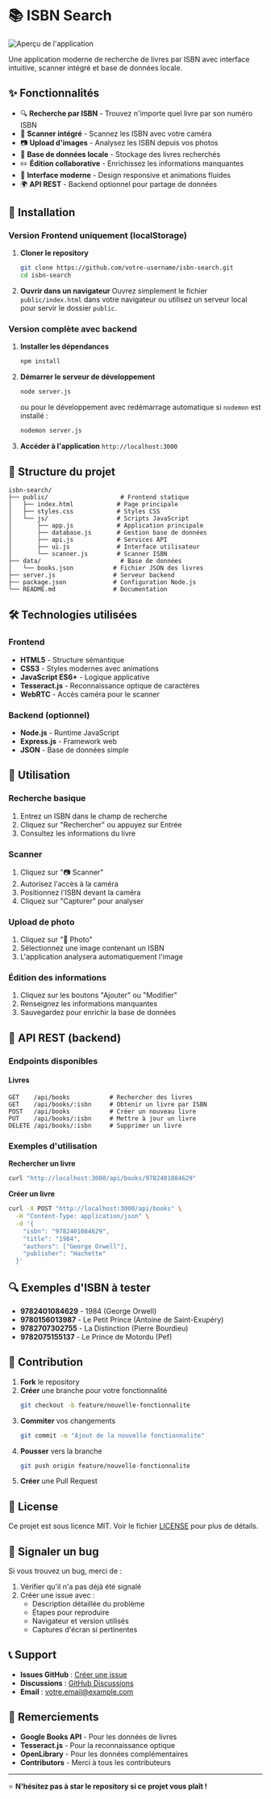 # 📚 ISBN Search

![Aperçu de l'application](./docs/ISBN.png)

Une application moderne de recherche de livres par ISBN avec interface intuitive, scanner intégré et base de données locale.

## ✨ Fonctionnalités

- 🔍 **Recherche par ISBN** - Trouvez n'importe quel livre par son numéro ISBN
- 📱 **Scanner intégré** - Scannez les ISBN avec votre caméra
- 📷 **Upload d'images** - Analysez les ISBN depuis vos photos
- 💾 **Base de données locale** - Stockage des livres recherchés
- ✏️ **Édition collaborative** - Enrichissez les informations manquantes
- 🎨 **Interface moderne** - Design responsive et animations fluides
- 🌍 **API REST** - Backend optionnel pour partage de données

## 🚀 Installation

### Version Frontend uniquement (localStorage)

1.  **Cloner le repository**
    ```bash
    git clone https://github.com/votre-username/isbn-search.git
    cd isbn-search
    ```

2.  **Ouvrir dans un navigateur**
    Ouvrez simplement le fichier `public/index.html` dans votre navigateur ou utilisez un serveur local pour servir le dossier `public`.

### Version complète avec backend

1.  **Installer les dépendances**
    ```bash
    npm install
    ```

2.  **Démarrer le serveur de développement**
    ```bash
    node server.js
    ```
    ou pour le développement avec redémarrage automatique si `nodemon` est installé :
    ```bash
    nodemon server.js
    ```

3.  **Accéder à l'application**
    `http://localhost:3000`

## 📁 Structure du projet

```
isbn-search/
├── public/                    # Frontend statique
│   ├── index.html            # Page principale
│   ├── styles.css            # Styles CSS
│   └── js/                   # Scripts JavaScript
│       ├── app.js            # Application principale
│       ├── database.js       # Gestion base de données
│       ├── api.js            # Services API
│       ├── ui.js             # Interface utilisateur
│       └── scanner.js        # Scanner ISBN
├── data/                      # Base de données
│   └── books.json           # Fichier JSON des livres
├── server.js                # Serveur backend
├── package.json             # Configuration Node.js
└── README.md                # Documentation
```

## 🛠️ Technologies utilisées

### Frontend
- **HTML5** - Structure sémantique
- **CSS3** - Styles modernes avec animations
- **JavaScript ES6+** - Logique applicative
- **Tesseract.js** - Reconnaissance optique de caractères
- **WebRTC** - Accès caméra pour le scanner

### Backend (optionnel)
- **Node.js** - Runtime JavaScript
- **Express.js** - Framework web
- **JSON** - Base de données simple

## 📖 Utilisation

### Recherche basique
1. Entrez un ISBN dans le champ de recherche
2. Cliquez sur "Rechercher" ou appuyez sur Entrée
3. Consultez les informations du livre

### Scanner
1. Cliquez sur "📷 Scanner"
2. Autorisez l'accès à la caméra
3. Positionnez l'ISBN devant la caméra
4. Cliquez sur "Capturer" pour analyser

### Upload de photo
1. Cliquez sur "📁 Photo"
2. Sélectionnez une image contenant un ISBN
3. L'application analysera automatiquement l'image

### Édition des informations
1. Cliquez sur les boutons "Ajouter" ou "Modifier"
2. Renseignez les informations manquantes
3. Sauvegardez pour enrichir la base de données

## 📡 API REST (backend)

### Endpoints disponibles

#### Livres
```
GET    /api/books           # Rechercher des livres
GET    /api/books/:isbn     # Obtenir un livre par ISBN
POST   /api/books           # Créer un nouveau livre
PUT    /api/books/:isbn     # Mettre à jour un livre
DELETE /api/books/:isbn     # Supprimer un livre
```

### Exemples d'utilisation

**Rechercher un livre**
```bash
curl "http://localhost:3000/api/books/9782401084629"
```

**Créer un livre**
```bash
curl -X POST "http://localhost:3000/api/books" \
  -H "Content-Type: application/json" \
  -d '{
    "isbn": "9782401084629",
    "title": "1984",
    "authors": ["George Orwell"],
    "publisher": "Hachette"
  }'
```

## 🔍 Exemples d'ISBN à tester

- **9782401084629** - 1984 (George Orwell)
- **9780156013987** - Le Petit Prince (Antoine de Saint-Exupéry)
- **9782707302755** - La Distinction (Pierre Bourdieu)
- **9782075155137** - Le Prince de Motordu (Pef)

## 🤝 Contribution

1.  **Fork** le repository
2.  **Créer** une branche pour votre fonctionnalité
    ```bash
    git checkout -b feature/nouvelle-fonctionnalite
    ```
3.  **Commiter** vos changements
    ```bash
    git commit -m "Ajout de la nouvelle fonctionnalite"
    ```
4.  **Pousser** vers la branche
    ```bash
    git push origin feature/nouvelle-fonctionnalite
    ```
5.  **Créer** une Pull Request

## 📝 License

Ce projet est sous licence MIT. Voir le fichier [LICENSE](LICENSE) pour plus de détails.

## 🐛 Signaler un bug

Si vous trouvez un bug, merci de :
1. Vérifier qu'il n'a pas déjà été signalé
2. Créer une issue avec :
   - Description détaillée du problème
   - Étapes pour reproduire
   - Navigateur et version utilisés
   - Captures d'écran si pertinentes

## 📞 Support

- **Issues GitHub** : [Créer une issue](https://github.com/votre-username/isbn-search/issues)
- **Discussions** : [GitHub Discussions](https://github.com/votre-username/isbn-search/discussions)
- **Email** : votre.email@example.com

## 🙏 Remerciements

- **Google Books API** - Pour les données de livres
- **Tesseract.js** - Pour la reconnaissance optique
- **OpenLibrary** - Pour les données complémentaires
- **Contributors** - Merci à tous les contributeurs

---

⭐ **N'hésitez pas à star le repository si ce projet vous plaît !** 